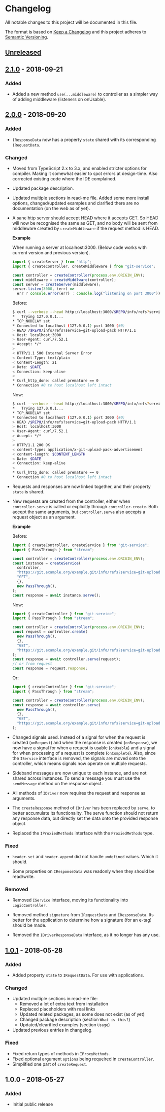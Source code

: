 # Changelog

All notable changes to this project will be documented in this file.

The format is based on [Keep a Changelog](http://keepachangelog.com/en/1.0.0/)
and this project adheres to [Semantic Versioning](http://semver.org/spec/v2.0.0.html).

## [Unreleased]

## [2.1.0] - 2018-09-21

### Added

- Added a new method `use(...middleware)` to controller as a simpler way of
  adding middleware (listeners on onUsable).

## [2.0.0] - 2018-09-20

### Added

- `IResponseData` now has a property `state` shared with its corresponding
  `IRequestData`.

### Changed

- Moved from TypeScript 2.x to 3.x, and enabled stricter options for compiler.
  Making it somewhat easier to spot errors at design-time. Also corrected
  existing code where the IDE complained.

- Updated package description.

- Updated multiple sections in read-me file. Added some more install options,
  changed/updated examples and clarified there are no documentation (on the web
  as of yet).

- A sane http server should accept HEAD where it accepts GET. So HEAD will now
  be recognised the same as GET, and no body will be sent from middleware
  created by `createMiddleware` if the request method is HEAD.

  **Example**

  When running a server at localhost:3000. (Below code works with current
  version and previous version).

  ```js
  import { createServer } from "http";
  import { createController, createMiddleware } from "git-service";

  const controller = createController(process.env.ORIGIN_ENV);
  const middleware = createMiddlware(controller);
  const server = createServer(middleware);
  server.listen(3000, (err) =>
    err ? console.error(err) : console.log("listening on port 3000"));
  ```

  Before:

  ```sh
  $ curl --verbose --head http://localhost:3000/$REPO/info/refs?service=git-upload-pack
  *   Trying 127.0.0.1...
  * TCP_NODELAY set
  * Connected to localhost (127.0.0.1) port 3000 (#0)
  > HEAD /$REPO/info/refs?service=git-upload-pack HTTP/1.1
  > Host: localhost:3000
  > User-Agent: curl/7.52.1
  > Accept: */*
  >
  < HTTP/1.1 500 Internal Server Error
  < Content-Type: text/plain
  < Content-Length: 21
  < Date: $DATE
  < Connection: keep-alive
  <
  * Curl_http_done: called premature == 0
  * Connection #0 to host localhost left intact
  ```

  Now:

  ```sh
  $ curl --verbose --head http://localhost:3000/$REPO/info/refs?service=git-upload-pack
  *   Trying 127.0.0.1...
  * TCP_NODELAY set
  * Connected to localhost (127.0.0.1) port 3000 (#0)
  > HEAD /$REPO/info/refs?service=git-upload-pack HTTP/1.1
  > Host: localhost:3000
  > User-Agent: curl/7.52.1
  > Accept: */*
  >
  < HTTP/1.1 200 OK
  < content-type: application/x-git-upload-pack-advertisement
  < content-length: $CONTENT_LENGTH
  < Date: $DATE
  < Connection: keep-alive
  <
  * Curl_http_done: called premature == 0
  * Connection #0 to host localhost left intact
  ```

- Requests and responses are now linked together, and their property `state` is
  shared.

- New requests are created from the controller, either when `controller.serve`
  is called or explicitly through `controller.create`. Both accept the same
  arguments, but `controller.serve` also accepts a request object as an
  argument.

  **Example**

  Before:

  ```js
  import { createController, createService } from "git-service";
  import { PassThrough } from "stream";

  const controller = createController(process.env.ORIGIN_ENV);
  const instance = createService(
    controller,
    "https://git.example.org/example.git/info/refs?service=git-upload-pack",
    "GET",
    {},
    new PassThrough(),
  );
  const response = await instance.serve();
  ```

  Now:

  ```js
  import { createController } from "git-service";
  import { PassThrough } from "stream";

  const controller = createController(process.env.ORIGIN_ENV);
  const request = controller.create(
    new PassThrough(),
    {},
    "GET",
    "https://git.example.org/example.git/info/refs?service=git-upload-pack",
  );
  const response = await controller.serve(request);
  // or from request
  const response = request.response;
  ```

  Or:

  ```js
  import { createController } from "git-service";
  import { PassThrough } from "stream";

  const controller = createController(process.env.ORIGIN_ENV);
  const response = await controller.serve(
    new PassThrough(),
    {},
    "GET",
    "https://git.example.org/example.git/info/refs?service=git-upload-pack",
  );
  ```

- Changed signals used. Instead of a signal for when the request is created
  (`onRequest`) and when the response is created (`onResponse`), we now have a
  signal for when a request is usable (`onUsable`) and a signal for when
  processing of a request is complete (`onComplete`). Also, since the `IService`
  interface is removed, the signals are moved onto the controller, which means
  signals now operate on multiple requests.

- Sideband messages are now unique to each instance, and are not shared across
  instances. To send a message you must use the `sendMessage` method on the
  response object.

- All methods of `IDriver` now requires the request and response as arguments.

- The `createResponse` method of `IDriver` has been replaced by `serve`, to
  better accumulate its functionality. The serve function should not return any
  response data, but directly set the data onto the provided response object.

- Replaced the `IProxiedMethods` interface with the `ProxiedMethods` type.

### Fixed

- `header.set` and `header.append` did not handle `undefined` values. Which it
  should.

- Some properties on `IResponseData` was readonly when they should be
  read/write.

### Removed

- Removed `IService` interface, moving its functionality into `LogicController`.

- Removed method `signature` from `IRequestData` and `IResponseData`. Its better
  for the application to determine how a signature (for an e-tag) should be
  made.

- Removed the `IDriverResponseData` interface, as it no longer has any use.

## [1.0.1] - 2018-05-28

### Added

- Added property `state` to `IRequestData`. For use with applications.

### Changed

- Updated multiple sections in read-me file:
  - Removed a lot of extra text from installation
  - Replaced placeholders with real links
  - Updated related packages, as some does not exist (as of yet)
  - Changed package description (section `What is this?`)
  - Updated/clearified examples (section `Usage`)
- Updated previous entries in changelog.

### Fixed

- Fixed return types of methods in `IProxyMethods`.
- Fixed optional argument `options` being requeired in `createController`.
- Simplified one part of `createRequest`.

## 1.0.0 - 2018-05-27

### Added

- Initial public release

[Unreleased]: https://github.com/revam/node-git-service/compare/git-service-v2.1.0...HEAD
[2.1.0]: https://github.com/revam/node-git-service/compare/git-service-v2.0.0...git-service-v2.1.0
[2.0.0]: https://github.com/revam/node-git-service/compare/git-service-v1.0.1...git-service-v2.0.0
[1.0.1]: https://github.com/revam/node-git-service/compare/git-service-v1.0.0...git-service-v1.0.1
